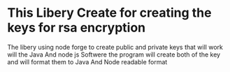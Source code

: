 # This Libery Create for creating the keys for rsa encryption

The libery using node forge to create public and private keys
that will work will the Java And node js Softwere 
the program will create both of the key and will format them to Java And Node readable 
format